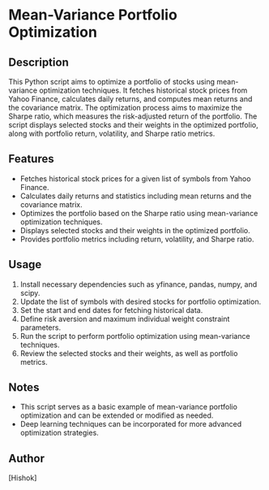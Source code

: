 # Mean-Variance Portfolio Optimization

## Description
This Python script aims to optimize a portfolio of stocks using mean-variance optimization techniques. It fetches historical stock prices from Yahoo Finance, calculates daily returns, and computes mean returns and the covariance matrix. The optimization process aims to maximize the Sharpe ratio, which measures the risk-adjusted return of the portfolio. The script displays selected stocks and their weights in the optimized portfolio, along with portfolio return, volatility, and Sharpe ratio metrics.

## Features
- Fetches historical stock prices for a given list of symbols from Yahoo Finance.
- Calculates daily returns and statistics including mean returns and the covariance matrix.
- Optimizes the portfolio based on the Sharpe ratio using mean-variance optimization techniques.
- Displays selected stocks and their weights in the optimized portfolio.
- Provides portfolio metrics including return, volatility, and Sharpe ratio.

## Usage
1. Install necessary dependencies such as yfinance, pandas, numpy, and scipy.
2. Update the list of symbols with desired stocks for portfolio optimization.
3. Set the start and end dates for fetching historical data.
4. Define risk aversion and maximum individual weight constraint parameters.
5. Run the script to perform portfolio optimization using mean-variance techniques.
6. Review the selected stocks and their weights, as well as portfolio metrics.

## Notes
- This script serves as a basic example of mean-variance portfolio optimization and can be extended or modified as needed.
- Deep learning techniques can be incorporated for more advanced optimization strategies.

## Author
[Hishok]